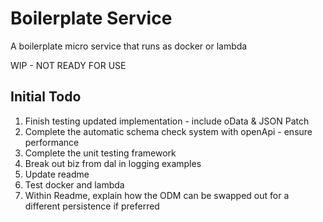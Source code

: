 # Boilerplate Service

A boilerplate micro service that runs as docker or lambda

WIP - NOT READY FOR USE

## Initial Todo

1. Finish testing updated implementation - include oData & JSON Patch
2. Complete the automatic schema check system with openApi - ensure performance
3. Complete the unit testing framework
4. Break out biz from dal in logging examples
5. Update readme
6. Test docker and lambda
7. Within Readme, explain how the ODM can be swapped out for a different persistence if preferred